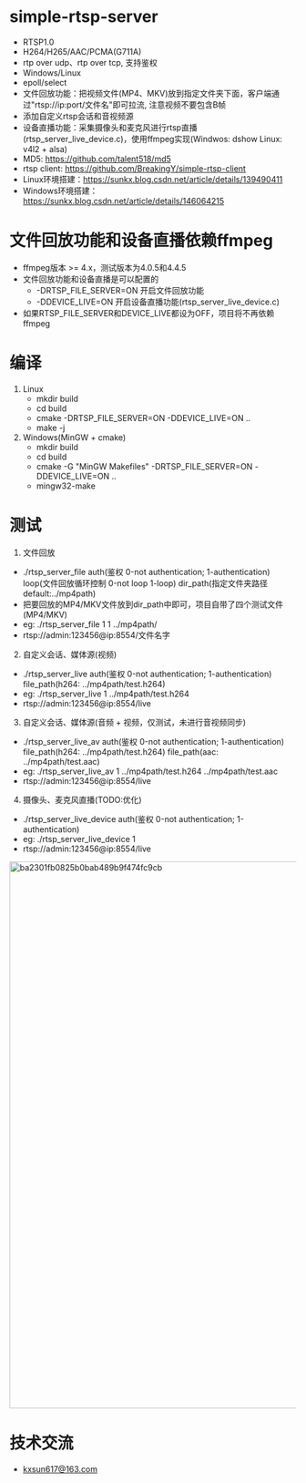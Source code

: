 # simple-rtsp-server
* RTSP1.0
* H264/H265/AAC/PCMA(G711A)
* rtp over udp、rtp over tcp, 支持鉴权
* Windows/Linux
* epoll/select
* 文件回放功能：把视频文件(MP4、MKV)放到指定文件夹下面，客户端通过"rtsp://ip:port/文件名"即可拉流, 注意视频不要包含B帧
* 添加自定义rtsp会话和音视频源
* 设备直播功能：采集摄像头和麦克风进行rtsp直播(rtsp_server_live_device.c)，使用ffmpeg实现(Windwos: dshow Linux: v4l2 + alsa)
* MD5: https://github.com/talent518/md5
* rtsp client: https://github.com/BreakingY/simple-rtsp-client
* Linux环境搭建：https://sunkx.blog.csdn.net/article/details/139490411
* Windows环境搭建：https://sunkx.blog.csdn.net/article/details/146064215
  
# 文件回放功能和设备直播依赖ffmpeg
* ffmpeg版本 >= 4.x，测试版本为4.0.5和4.4.5
* 文件回放功能和设备直播是可以配置的
  * -DRTSP_FILE_SERVER=ON 开启文件回放功能
  * -DDEVICE_LIVE=ON 开启设备直播功能(rtsp_server_live_device.c)
* 如果RTSP_FILE_SERVER和DEVICE_LIVE都设为OFF，项目将不再依赖ffmpeg

# 编译
1. Linux
   * mkdir build
   * cd build
   * cmake -DRTSP_FILE_SERVER=ON -DDEVICE_LIVE=ON ..
   * make -j
2. Windows(MinGW + cmake)
   * mkdir build
   * cd build
   * cmake -G "MinGW Makefiles" -DRTSP_FILE_SERVER=ON -DDEVICE_LIVE=ON .. 
   * mingw32-make

# 测试
1. 文件回放
* ./rtsp_server_file auth(鉴权 0-not authentication; 1-authentication) loop(文件回放循环控制 0-not loop 1-loop) dir_path(指定文件夹路径 default:../mp4path)
* 把要回放的MP4/MKV文件放到dir_path中即可，项目自带了四个测试文件(MP4/MKV)
* eg: ./rtsp_server_file 1 1 ../mp4path/
* rtsp://admin:123456@ip:8554/文件名字
2. 自定义会话、媒体源(视频)
* ./rtsp_server_live auth(鉴权 0-not authentication; 1-authentication) file_path(h264: ../mp4path/test.h264)
* eg: ./rtsp_server_live 1 ../mp4path/test.h264
* rtsp://admin:123456@ip:8554/live
3. 自定义会话、媒体源(音频 + 视频，仅测试，未进行音视频同步)
* ./rtsp_server_live_av auth(鉴权 0-not authentication; 1-authentication) file_path(h264: ../mp4path/test.h264) file_path(aac: ../mp4path/test.aac)
* eg: ./rtsp_server_live_av 1 ../mp4path/test.h264 ../mp4path/test.aac
* rtsp://admin:123456@ip:8554/live
4. 摄像头、麦克风直播(TODO:优化)
* ./rtsp_server_live_device auth(鉴权 0-not authentication; 1-authentication)
* eg: ./rtsp_server_live_device 1
* rtsp://admin:123456@ip:8554/live

<img width="960" alt="ba2301fb0825b0bab489b9f474fc9cb" src="https://github.com/BreakingY/simple-rtsp-server/assets/99859929/24308b63-235a-4a75-adc7-67c43bde51dd">

# 技术交流
* kxsun617@163.com
